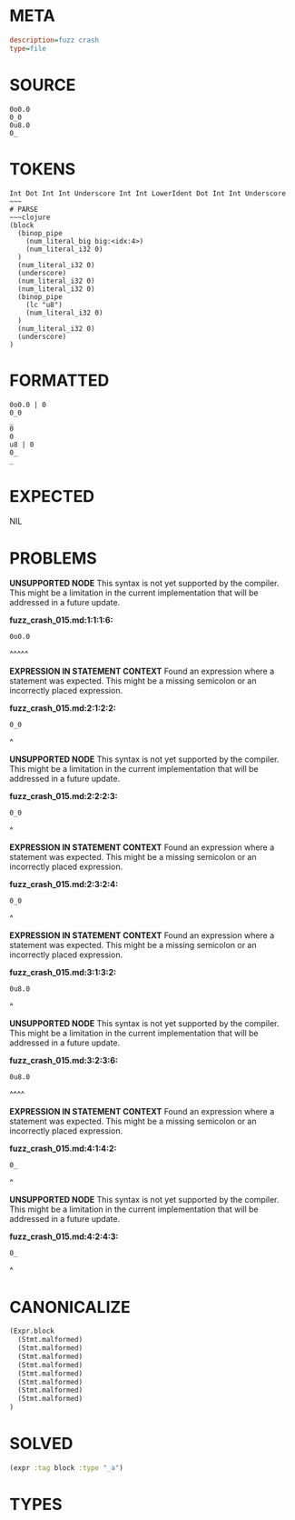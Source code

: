 # META
~~~ini
description=fuzz crash
type=file
~~~
# SOURCE
~~~roc
0o0.0
0_0
0u8.0
0_
~~~
# TOKENS
~~~text
Int Dot Int Int Underscore Int Int LowerIdent Dot Int Int Underscore ~~~
# PARSE
~~~clojure
(block
  (binop_pipe
    (num_literal_big big:<idx:4>)
    (num_literal_i32 0)
  )
  (num_literal_i32 0)
  (underscore)
  (num_literal_i32 0)
  (num_literal_i32 0)
  (binop_pipe
    (lc "u8")
    (num_literal_i32 0)
  )
  (num_literal_i32 0)
  (underscore)
)
~~~
# FORMATTED
~~~roc
0o0.0 | 0
0_0
_
0
0
u8 | 0
0_
_
~~~
# EXPECTED
NIL
# PROBLEMS
**UNSUPPORTED NODE**
This syntax is not yet supported by the compiler.
This might be a limitation in the current implementation that will be addressed in a future update.

**fuzz_crash_015.md:1:1:1:6:**
```roc
0o0.0
```
^^^^^


**EXPRESSION IN STATEMENT CONTEXT**
Found an expression where a statement was expected.
This might be a missing semicolon or an incorrectly placed expression.

**fuzz_crash_015.md:2:1:2:2:**
```roc
0_0
```
^


**UNSUPPORTED NODE**
This syntax is not yet supported by the compiler.
This might be a limitation in the current implementation that will be addressed in a future update.

**fuzz_crash_015.md:2:2:2:3:**
```roc
0_0
```
 ^


**EXPRESSION IN STATEMENT CONTEXT**
Found an expression where a statement was expected.
This might be a missing semicolon or an incorrectly placed expression.

**fuzz_crash_015.md:2:3:2:4:**
```roc
0_0
```
  ^


**EXPRESSION IN STATEMENT CONTEXT**
Found an expression where a statement was expected.
This might be a missing semicolon or an incorrectly placed expression.

**fuzz_crash_015.md:3:1:3:2:**
```roc
0u8.0
```
^


**UNSUPPORTED NODE**
This syntax is not yet supported by the compiler.
This might be a limitation in the current implementation that will be addressed in a future update.

**fuzz_crash_015.md:3:2:3:6:**
```roc
0u8.0
```
 ^^^^


**EXPRESSION IN STATEMENT CONTEXT**
Found an expression where a statement was expected.
This might be a missing semicolon or an incorrectly placed expression.

**fuzz_crash_015.md:4:1:4:2:**
```roc
0_
```
^


**UNSUPPORTED NODE**
This syntax is not yet supported by the compiler.
This might be a limitation in the current implementation that will be addressed in a future update.

**fuzz_crash_015.md:4:2:4:3:**
```roc
0_
```
 ^


# CANONICALIZE
~~~clojure
(Expr.block
  (Stmt.malformed)
  (Stmt.malformed)
  (Stmt.malformed)
  (Stmt.malformed)
  (Stmt.malformed)
  (Stmt.malformed)
  (Stmt.malformed)
  (Stmt.malformed)
)
~~~
# SOLVED
~~~clojure
(expr :tag block :type "_a")
~~~
# TYPES
~~~roc
~~~
